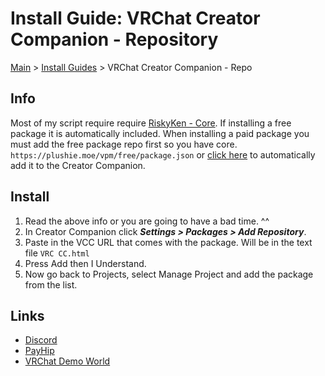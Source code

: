 # Install Guide: VRChat Creator Companion - Repository

[Main](../../) > [Install Guides](../) > VRChat Creator Companion - Repo

## Info

Most of my script require require [RiskyKen - Core](https://payhip.com/b/cg4tN). If installing a free package it is automatically included. When installing a paid package you must add the free package repo first so you have core. `https://plushie.moe/vpm/free/package.json` or [click here](vcc://vpm/addRepo?url=https%3A%2F%2Fplushie.moe%2Fvpm%2Ffree%2Fpackage.json) to automatically add it to the Creator Companion.

## Install

1. Read the above info or you are going to have a bad time. ^^
2. In Creator Companion click ***Settings > Packages > Add Repository***.
3. Paste in the VCC URL that comes with the package. Will be in the text file `VRC CC.html`
4. Press Add then I Understand.
5. Now go back to Projects, select Manage Project and add the package from the list.

## Links

- [Discord](https://discord.gg/tDgEmFZp5z)
- [PayHip](https://payhip.com/RiskyKen)
- [VRChat Demo World](https://vrchat.com/home/world/wrld_c220f9c7-f451-403b-bfae-89165c0eca5d)